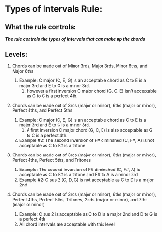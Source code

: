 
# **Types of Intervals Rule:**

## What the rule controls:  

##### The rule controls the types of intervals that can make up the chords <br>

## Levels:

1. Chords can be made out of Minor 3rds, Major 3rds, Minor 6ths, and Major 6ths
    1. Example: C major (C, E, G) is an acceptable chord as C to E is a major 3rd and E to G is a minor 3rd.
        1. However a first inversion C major chord (G, C, E) isn't acceptable as G to C is a perfect 4th. 

2. Chords can be made out of 3rds (major or minor), 6ths (major or minor), Perfect 4ths, and Perfect 5ths
    1. Example: C major (C, E, G) is an acceptable chord as C to E is a major 3rd and E to G is a minor 3rd.
        1. A first inversion C major chord (G, C, E) is also acceptable as G to C is a perfect 4th.
    2. Example #2: The second inversion of F# diminshed (C, F#, A) is not acceptable as C to F# is a tritone

3. Chords can be made out of 3rds (major or minor), 6ths (major or minor), Perfect 4ths, Perfect 5ths, and Tritones
    1. Example: The second inversion of F# diminshed (C, F#, A) is acceptable as C to F# is a tritone and F# to A is a minor 3rd
    2. Example #2: C sus 2 (C, D, G) is not acceptable as C to D is a major 2nd
    
4. Chords can be made out of 3rds (major or minor), 6ths (major or minor), Perfect 4ths, Perfect 5ths, Tritones, 2nds (major or minor), and 7ths (major or minor)
    1. Example: C sus 2 is acceptable as C to D is a major 2nd and D to G is a perfect 4th
    2. All chord intervals are acceptable with this level
